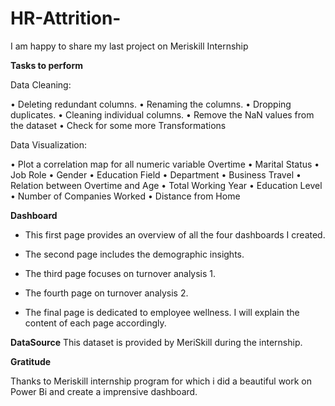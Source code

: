 # HR-Attrition-

I am happy to share my last project on Meriskill Internship 

**Tasks to perform**

Data Cleaning:

• Deleting redundant columns.
• Renaming the columns.
• Dropping duplicates.
• Cleaning individual columns.
• Remove the NaN values from the dataset
• Check for some more Transformations

Data Visualization:

• Plot a correlation map for all numeric variable Overtime
• Marital Status
• Job Role
• Gender
• Education Field
• Department
• Business Travel
• Relation between Overtime and Age
• Total Working Year
• Education Level
• Number of Companies Worked
• Distance from Home

**Dashboard**

- This first page provides an overview of all the four dashboards I created. 

- The second page includes the demographic insights.
- The third page focuses on turnover analysis 1.
- The fourth page on turnover analysis 2.
- The final page is dedicated to employee wellness.
I will explain the content of each page accordingly.

**DataSource**
This dataset is provided by MeriSkill during the internship. 

**Gratitude**

Thanks to Meriskill internship program for which i did a beautiful work on Power Bi and create a imprensive dashboard.

